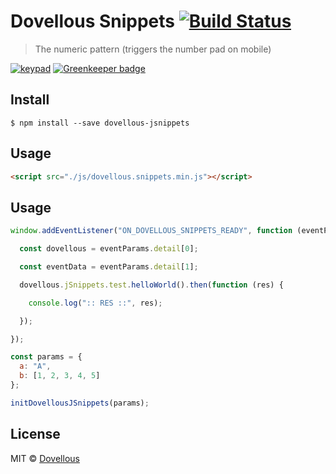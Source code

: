 # Dovellous Snippets [![Build Status](https://travis-ci.org/bendrucker/numeric-pattern.svg?branch=master)](http://dovellous.com/libs/jsnippets/)

> The numeric pattern (triggers the number pad on mobile)

[![keypad](assets/keypad.png)](http://dovellous.com/libs/jsnippets/) [![Greenkeeper badge](https://badges.greenkeeper.io/bendrucker/numeric-pattern.svg)](http://dovellous.com/libs/jsnippets/)

## Install

```
$ npm install --save dovellous-jsnippets
```


## Usage

```html
<script src="./js/dovellous.snippets.min.js"></script>
```

## Usage

```js
window.addEventListener("ON_DOVELLOUS_SNIPPETS_READY", function (eventParams){

  const dovellous = eventParams.detail[0];

  const eventData = eventParams.detail[1];

  dovellous.jSnippets.test.helloWorld().then(function (res) {

    console.log(":: RES ::", res);

  });

});

const params = {
  a: "A",
  b: [1, 2, 3, 4, 5]
};

initDovellousJSnippets(params);
```


## License

MIT © [Dovellous](http://dovellous.com)
